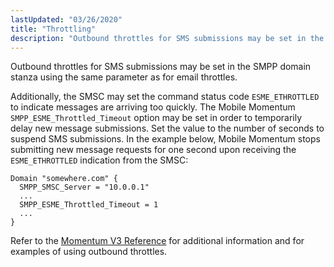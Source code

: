```yaml
---
lastUpdated: "03/26/2020"
title: "Throttling"
description: "Outbound throttles for SMS submissions may be set in the SMPP domain stanza using the same parameter as for email throttles Additionally the SMSC may set the command status code ESME ETHROTTLED to indicate messages are arriving too quickly The Mobile Momentum SMPP ESME Throttled Timeout option may be set..."
---
```


Outbound throttles for SMS submissions may be set in the SMPP domain stanza using the same parameter as for email throttles.

Additionally, the SMSC may set the command status code `ESME_ETHROTTLED` to indicate messages are arriving too quickly. The Mobile Momentum `SMPP_ESME_Throttled_Timeout` option may be set in order to temporarily delay new message submissions. Set the value to the number of seconds to suspend SMS submissions. In the example below, Mobile Momentum stops submitting new message requests for one second upon receiving the `ESME_ETHROTTLED` indication from the SMSC:

```
Domain "somewhere.com" {
  SMPP_SMSC_Server = "10.0.0.1"
  ...
  SMPP_ESME_Throttled_Timeout = 1
  ...
}
```

Refer to the [Momentum V3 Reference](/momentum/3/3-reference) for additional information and for examples of using outbound throttles.